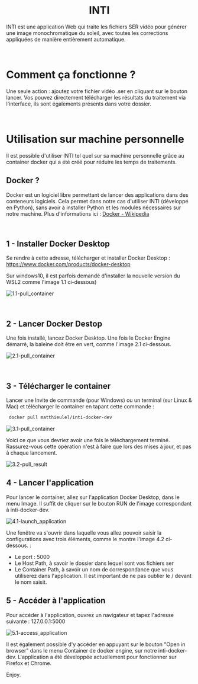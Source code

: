 <h1 align="center"> INTI</h1>

INTI est une application Web qui traite les fichiers SER vidéo pour générer une image monochromatique du soleil, avec toutes les corrections appliquées de manière entièrement automatique.

<br/>

# Comment ça fonctionne ?

Une seule action : ajoutez votre fichier vidéo .ser en cliquant sur le bouton lancer.
Vos pouvez directement télécharger les résultats du traitement via l'interface, ils sont égalements présents dans votre dossier.

<br/>

# Utilisation sur machine personnelle

Il est possible d'utiliser INTI tel quel sur sa machine personnelle grâce au container docker qui a été créé pour réduire les temps de traitements.

## Docker ?
Docker est un logiciel libre permettant de lancer des applications dans des conteneurs logiciels. Cela permet dans notre cas d'utiliser INTI (développé en Python), sans avoir à installer Python et les modules nécessaires sur notre machine. Plus d'informations ici :  [Docker - Wikipedia](https://fr.wikipedia.org/wiki/Docker_(logiciel))


<br/>

## 1 - Installer Docker Desktop

Se rendre à cette adresse, télécharger et installer Docker Desktop : https://www.docker.com/products/docker-desktop


Sur windows10, il est parfois demandé d'installer la nouvelle version du WSL2 comme l'image 1.1 ci-dessous)

![1.1-pull_container](https://github.com/Vdesnoux/Inti/blob/main/docs/container/wsl2_install.png "1.1")


<br/>

## 2 - Lancer Docker Destop

 Une fois installé, lancez Docker Desktop. Une fois le Docker Engine démarré, la baleine doit être en vert, comme l'image 2.1 ci-dessous.

![2.1-pull_container](https://github.com/Vdesnoux/Inti/blob/main/docs/container/docker_started.png "2.1")


<br/>

 ## 3 - Télécharger le container

 Lancer une Invite de commande (pour Windows) ou un terminal (sur Linux & Mac) et télécharger le container en tapant cette commande :

```bash 
 docker pull matthieulel/inti-docker-dev
```

![3.1-pull_container](https://github.com/Vdesnoux/Inti/blob/main/docs/container/docker_pull_inti_flask.png "3.1")


Voici ce que vous devriez avoir une fois le téléchargement terminé. Rassurez-vous cette opération n'est à faire que lors des mises à jour, et pas à chaque lancement.

![3.2-pull_result](https://github.com/Vdesnoux/Inti/blob/main/docs/container/pull_finish.png "3.2")



## 4 - Lancer l'application


Pour lancer le container, allez sur l'application Docker Desktop, dans le menu Image. Il suffit de cliquer sur le bouton RUN de l'image correspondant à inti-docker-dev.

![4.1-launch_application](https://github.com/Vdesnoux/Inti/blob/main/docs/container/launch_from_desktop.png "4.2")


 Une fenêtre va s'ouvrir dans laquelle vous allez pouvoir saisir la configurations avec trois éléments, comme le montre l'image 4.2 ci-dessous. :
 
 - Le port : 5000
 - Le Host Path, à savoir le dossier dans lequel sont vos fichiers ser
 - Le Container Path, à savoir un nom de correspondance que vous utiliserez dans l'application. Il est important de ne pas oublier le / devant le nom saisit.



## 5 - Accéder à l'application

Pour accéder à l'application, ouvrez un navigateur et tapez l'adresse suivante : 127.0.0.1:5000

![5.1-access_application](https://github.com/Vdesnoux/Inti/blob/main/docs/container/result.png "5.1")

Il est également possible d'y accéder en appuyant sur le bouton "Open in browser" dans le menu Container de docker engine, sur notre inti-docker-dev. L'application a été développée actuellement pour fonctionner sur Firefox et Chrome.

Enjoy.

